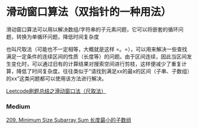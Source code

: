 
# 滑动窗口算法（双指针的一种用法）

滑动窗口算法可以用以解决数组/字符串的子元素问题，它可以将嵌套的循环问题，转换为单循环问题，降低时间复杂度

也叫尺取法（可能也不一定相等，大概就是这样 =。=），可以用来解决一些查找满足一定条件的连续区间的性质（长度等）的问题。由于区间连续，因此当区间发生变化时，可以通过旧有的计算结果对搜索空间进行剪枝，这样便减少了重复计算，降低了时间复杂度。往往类似于“请找到满足xx的最x的区间（子串、子数组）的xx”这类问题都可以使用该方法进行解决。

[Leetcode刷题总结之滑动窗口法（尺取法）](https://zhuanlan.zhihu.com/p/61564531)

### Medium   
[209. Minimum Size Subarray Sum 长度最小的子数组](src/209_Minimum_Size_Subarray_Sum.md)
